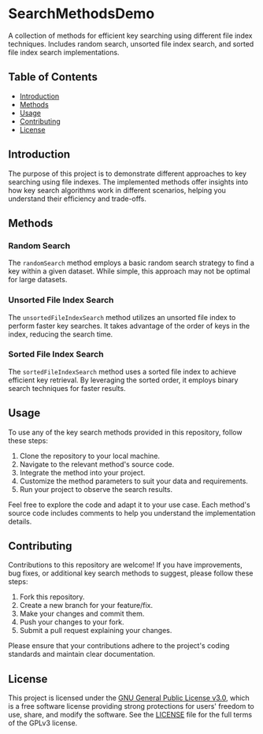 # SearchMethodsDemo
A collection of methods for efficient key searching using different file index techniques. Includes random search, unsorted file index search, and sorted file index search implementations.

## Table of Contents

- [Introduction](#introduction)
- [Methods](#methods)
- [Usage](#usage)
- [Contributing](#contributing)
- [License](#license)

## Introduction

The purpose of this project is to demonstrate different approaches to key searching using file indexes. The implemented methods offer insights into how key search algorithms work in different scenarios, helping you understand their efficiency and trade-offs.

## Methods

### Random Search

The `randomSearch` method employs a basic random search strategy to find a key within a given dataset. While simple, this approach may not be optimal for large datasets.

### Unsorted File Index Search

The `unsortedFileIndexSearch` method utilizes an unsorted file index to perform faster key searches. It takes advantage of the order of keys in the index, reducing the search time.

### Sorted File Index Search

The `sortedFileIndexSearch` method uses a sorted file index to achieve efficient key retrieval. By leveraging the sorted order, it employs binary search techniques for faster results.

## Usage

To use any of the key search methods provided in this repository, follow these steps:

1. Clone the repository to your local machine.
2. Navigate to the relevant method's source code.
3. Integrate the method into your project.
4. Customize the method parameters to suit your data and requirements.
5. Run your project to observe the search results.

Feel free to explore the code and adapt it to your use case. Each method's source code includes comments to help you understand the implementation details.

## Contributing

Contributions to this repository are welcome! If you have improvements, bug fixes, or additional key search methods to suggest, please follow these steps:

1. Fork this repository.
2. Create a new branch for your feature/fix.
3. Make your changes and commit them.
4. Push your changes to your fork.
5. Submit a pull request explaining your changes.

Please ensure that your contributions adhere to the project's coding standards and maintain clear documentation.

## License

This project is licensed under the [GNU General Public License v3.0](LICENSE), which is a free software license providing strong protections for users' freedom to use, share, and modify the software. See the [LICENSE](LICENSE) file for the full terms of the GPLv3 license.

